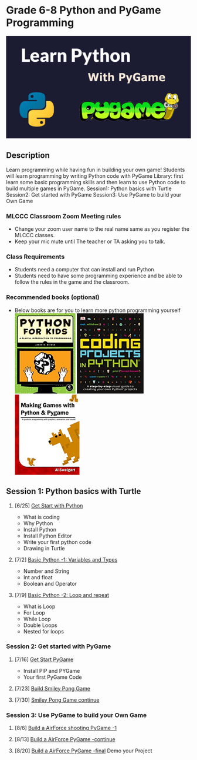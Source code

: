 # Grade 6-8 Python and PyGame Programming

![](learnPythonWithPygam.png)

## Description

Learn programming while having fun in building your own game!
Students will learn programming by writing Python code with PyGame Library: first learn some basic programming skills and then learn to use Python code to build multiple games in PyGame.
Session1: Python basics with Turtle
Session2: Get started with PyGame
Session3: Use PyGame to build your Own Game

### MLCCC Classroom Zoom Meeting rules

* Change your zoom user name to the real name same as you register the MLCCC classes.
* Keep your mic mute until The teacher or TA asking you to talk.

### Class Requirements

* Students need a computer that can install and run Python
* Students need to have some programming experience and be able to follow the rules in the game and the classroom.

### Recommended books (optional)

* Below books are for you to learn more python programming yourself 
![](book2.png) ![](book3.png) ![](book1.png) 

## Session 1: Python basics with Turtle

1. [6/25] [Get Start with Python](1.1_GetStart_With_Python.md)

   * What is coding
   * Why Python
   * Install Python
   * Install Python Editor
   * Write your first python code
   * Drawing in Turtle

2. [7/2] [Basic Python -1: Variables and Types](1.2_Python_Variables_Types.md)
   * Number and String
   * Int and float
   * Boolean and Operator

3. [7/9] [Basic Python -2: Loop and repeat](1.3_Loop.md)
    * What is Loop
    * For Loop
    * While Loop
    * Double Loops
    * Nested for loops

### Session 2: Get started with PyGame

1. [7/16] [Get Start PyGame](2.1_GetStartPyGame.md)
   * Install PIP and PYGame
   * Your first PyGame Code
  
2. [7/23] [Build Smiley Pong Game](2.2_BuildSmileyPoneGame.md)

3. [7/30] [Smiley Pong Game continue](2.3_BuildSmileyPoneGame-2.md)

### Session 3: Use PyGame to build your Own Game

1. [8/6] [Build a AirForce shooting PyGame -1](3.1_BuildAirForceShootingGame_1.md)

2. [8/13] [Build a AirForce PyGame -continue](3.2_buildAirForceShootingGame_2.md)

3. [8/20] [Build a AirForce PyGame -final](3.3_BuildAirForceShottingGame_3.md)
    Demo your Project
